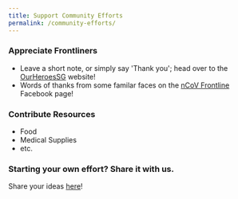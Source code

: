 ```yaml
---
title: Support Community Efforts
permalink: /community-efforts/
---
```


### Appreciate Frontliners

- Leave a short note, or simply say 'Thank you'; head over to the [OurHeroesSG](https://heroes.goodhood.sg/heroes) website!
- Words of thanks from some familar faces on the [nCoV Frontline](https://www.facebook.com/nCoVfrontline/) Facebook page!

### Contribute Resources

- Food
- Medical Supplies 
- etc.

### Starting your own effort? Share it with us.

Share your ideas <a href="https://form.gov.sg/#!/5e3b868988573300116ca38a">here</a>!
